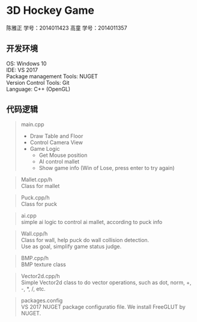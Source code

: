 # 3D Hockey Game 

陈雅正 学号：2014011423
高童   学号：2014011357

## 开发环境

OS: Windows 10  
IDE: VS 2017  
Package management Tools: NUGET  
Version Control Tools: Git  
Language: C++ (OpenGL)  

## 代码逻辑

> main.cpp  
> * Draw Table and Floor
> * Control Camera View
> * Game Logic
>   - Get Mouse position
>   - AI control mallet
>   - Show game info (Win of Lose, press enter to try again)

> Mallet.cpp/h  
> Class for mallet

> Puck.cpp/h  
> Class for puck

> ai.cpp  
> simple ai logic to control ai mallet, according to puck info

> Wall.cpp/h  
> Class for wall, help puck do wall collision detection.  
> Use as goal, simplify game status judge.

> BMP.cpp/h  
> BMP texture class

> Vector2d.cpp/h  
> Simple Vector2d class to do vector operations, such as dot, norm, +, -, *, /, etc.

> packages.config  
> VS 2017 NUGET package configuratio file.
> We install FreeGLUT by NUGET.